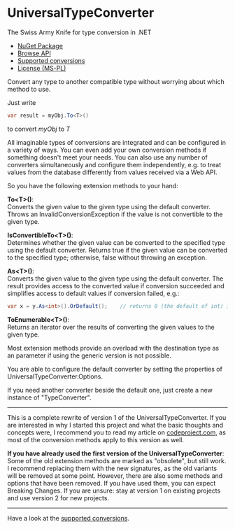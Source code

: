 # UniversalTypeConverter

The Swiss Army Knife for type conversion in .NET

- [NuGet Package](https://www.nuget.org/packages/UniversalTypeConverter/)
- [Browse API](https://t-bruning.github.io/UniversalTypeConverter/api/index.html)
- [Supported conversions](https://t-bruning.github.io/UniversalTypeConverter/conversionoverview.htm)
- [License (MS-PL)](https://opensource.org/licenses/ms-pl.html)

Convert any type to another compatible type without worrying about which method to use.

Just write
```csharp
var result = myObj.To<T>()
```

to convert *myObj* to *T*

All imaginable types of conversions are integrated and can be configured in a variety of ways. You can even add your own conversion methods if something doesn't meet your needs. You can also use any number of converters simultaneously and configure them independently, e.g. to treat values from the database differently from values received via a Web API.

So you have the following extension methods to your hand:  

**To\<T\>()**:  
Converts the given value to the given type using the default converter. Throws an InvalidConversionException if the value is not convertible to the given type.

**IsConvertibleTo\<T\>()**:  
Determines whether the given value can be converted to the specified type using the default converter. Returns true if the given value can be converted to the specified type; otherwise, false without throwing an exception.

**As\<T\>()**:  
Converts the given value to the given type using the default converter. The result provides access to the converted value if conversion succeeded and simplifies access to default values if conversion failed, e.g.:
```csharp
var x = y.As<int>().OrDefault();	// returns 0 (the default of int) if y is not convertible to int.
```

**ToEnumerable\<T\>()**:  
Returns an iterator over the results of converting the given values to the given type.

Most extension methods provide an overload with the destination type as an parameter if using the generic version is not possible.

You are able to configure the default converter by setting the properties of UniversalTypeConverter.Options.

If you need another converter beside the default one, just create a new instance of "TypeConverter".

---------

This is a complete rewrite of version 1 of the UniversalTypeConverter. If you are interested in why I started this project and what the basic thoughts and concepts were, I recommend you to read my article on [codeproject.com](https://www.codeproject.com/Articles/248440/Universal-Type-Converter), as most of the conversion methods apply to this version as well.

**If you have already used the first version of the UniversalTypeConverter**:  
Some of the old extension methods are marked as "obsolete", but still work. I recommend replacing them with the new signatures, as the old variants will be removed at some point. However, there are also some methods and options that have been removed. If you have used them, you can expect Breaking Changes. If you are unsure: stay at version 1 on existing projects and use version 2 for new projects.

--------

Have a look at the [supported conversions](https://t-bruning.github.io/UniversalTypeConverter/conversionoverview.htm).
